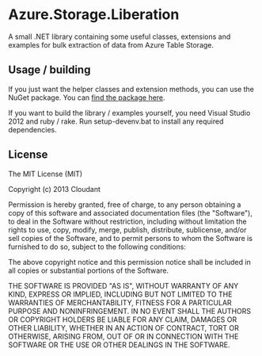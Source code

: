 # Azure.Storage.Liberation #
A small .NET library containing some useful classes, extensions and examples for bulk extraction of data from Azure Table Storage.

## Usage / building ##
If you just want the helper classes and extension methods, you can use the NuGet package. You can [find the package here](https://nuget.org/packages/Azure.Storage.Liberation/).

If you want to build the library / examples yourself, you need Visual Studio 2012 and ruby / rake. Run setup-devenv.bat to install any required dependencies.

## License ##
The MIT License (MIT)

Copyright (c) 2013 Cloudant

Permission is hereby granted, free of charge, to any person obtaining a copy of this software and associated documentation files (the "Software"), to deal in the Software without restriction, including without limitation the rights to use, copy, modify, merge, publish, distribute, sublicense, and/or sell copies of the Software, and to permit persons to whom the Software is furnished to do so, subject to the following conditions:

The above copyright notice and this permission notice shall be included in all copies or substantial portions of the Software.

THE SOFTWARE IS PROVIDED "AS IS", WITHOUT WARRANTY OF ANY KIND, EXPRESS OR IMPLIED, INCLUDING BUT NOT LIMITED TO THE WARRANTIES OF MERCHANTABILITY, FITNESS FOR A PARTICULAR PURPOSE AND NONINFRINGEMENT. IN NO EVENT SHALL THE AUTHORS OR COPYRIGHT HOLDERS BE LIABLE FOR ANY CLAIM, DAMAGES OR OTHER LIABILITY, WHETHER IN AN ACTION OF CONTRACT, TORT OR OTHERWISE, ARISING FROM, OUT OF OR IN CONNECTION WITH THE SOFTWARE OR THE USE OR OTHER DEALINGS IN THE SOFTWARE.


